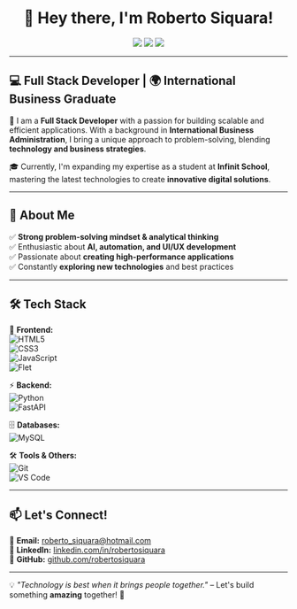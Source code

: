 <h1 align="center">👋 Hey there, I'm Roberto Siquara!</h1>

<p align="center">
  <img src="https://img.shields.io/badge/Full%20Stack-Developer-blue?style=for-the-badge&logo=codeigniter&logoColor=white" />
  <img src="https://img.shields.io/badge/Python%20%7C%20FastAPI-Backend-blueviolet?style=for-the-badge&logo=python&logoColor=white" />
  <img src="https://img.shields.io/badge/Flet%20%7C%20UI%20Framework-green?style=for-the-badge&logo=flask&logoColor=white" />
</p>

---

## 💻 **Full Stack Developer | 🌍 International Business Graduate**  

🚀 I am a **Full Stack Developer** with a passion for building scalable and efficient applications. With a background in **International Business Administration**, I bring a unique approach to problem-solving, blending **technology and business strategies**.  

🎓 Currently, I'm expanding my expertise as a student at **Infinit School**, mastering the latest technologies to create **innovative digital solutions**.

---

## 🔹 **About Me**
✅ **Strong problem-solving mindset & analytical thinking**  
✅ Enthusiastic about **AI, automation, and UI/UX development**  
✅ Passionate about **creating high-performance applications**  
✅ Constantly **exploring new technologies** and best practices  

---

## 🛠 **Tech Stack**

🚀 **Frontend:**  
![HTML5](https://img.shields.io/badge/HTML5-E34F26?style=for-the-badge&logo=html5&logoColor=white)  
![CSS3](https://img.shields.io/badge/CSS3-1572B6?style=for-the-badge&logo=css3&logoColor=white)  
![JavaScript](https://img.shields.io/badge/JavaScript-F7DF1E?style=for-the-badge&logo=javascript&logoColor=black)  
![Flet](https://img.shields.io/badge/Flet-282C34?style=for-the-badge&logo=flask&logoColor=white)  

⚡ **Backend:**  
![Python](https://img.shields.io/badge/Python-3776AB?style=for-the-badge&logo=python&logoColor=white)  
![FastAPI](https://img.shields.io/badge/FastAPI-009688?style=for-the-badge&logo=fastapi&logoColor=white)  

🗄 **Databases:**  
![MySQL](https://img.shields.io/badge/MySQL-4479A1?style=for-the-badge&logo=mysql&logoColor=white)  

🛠 **Tools & Others:**  
![Git](https://img.shields.io/badge/Git-F05032?style=for-the-badge&logo=git&logoColor=white)  
![VS Code](https://img.shields.io/badge/VS_Code-007ACC?style=for-the-badge&logo=visualstudiocode&logoColor=white)  

---

## 📫 **Let's Connect!**  
📧 **Email:** [roberto_siquara@hotmail.com](mailto:roberto_siquara@hotmail.com)  
💼 **LinkedIn:** [linkedin.com/in/robertosiquara](https://linkedin.com/in/robertosiquara)  
🚀 **GitHub:** [github.com/robertosiquara](https://github.com/robertosiquara)  

---

💡 _"Technology is best when it brings people together."_ – Let's build something **amazing** together! 🚀

